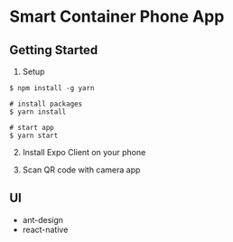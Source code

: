# Smart Container Phone App

## Getting Started

1.  Setup

```
$ npm install -g yarn

# install packages
$ yarn install

# start app
$ yarn start
```

2. Install Expo Client on your phone

3. Scan QR code with camera app

## UI

- ant-design
- react-native
